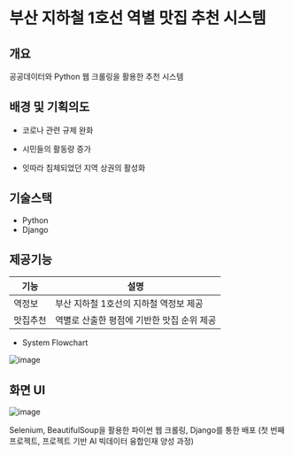 # 부산 지하철 1호선 역별 맛집 추천 시스템
## 개요
공공데이터와 Python 웹 크롤링을 활용한 추천 시스템

## 배경 및 기획의도
- 코로나 관련 규제 완화
- 시민들의 활동량 증가


- 잇따라 침체되었던 지역 상권의 활성화

## 기술스택
- Python
- Django

## 제공기능
|기능|설명|
|---|---|
|역정보|부산 지하철 1호선의 지하철 역정보 제공|
|맛집추천|역별로 산출한 평점에 기반한 맛집 순위 제공|


- System Flowchart

![image](https://user-images.githubusercontent.com/77480122/209511409-c96943a0-e101-47b2-8dbe-cf432f465d00.png)

## 화면 UI
![image](https://user-images.githubusercontent.com/77480122/209513519-90ef31c3-5f72-4c91-acc8-43ce727b9ada.png)

Selenium, BeautifulSoup을 활용한 파이썬 웹 크롤링, Django를 통한 배포
(첫 번째 프로젝트, 프로젝트 기반 AI 빅데이터 융합인재 양성 과정)
